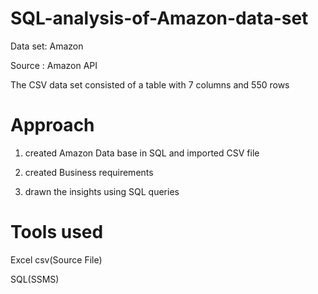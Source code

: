 # SQL-analysis-of-Amazon-data-set
 Data set: Amazon 
 
 Source : Amazon API
 
 The CSV data set consisted of a table with 7 columns and 550 rows
 
 Approach
 ============================================================
1) created Amazon Data base in SQL and imported CSV file

2) created Business requirements

3) drawn the insights using SQL queries

Tools used
=====================================
Excel csv(Source File)

SQL(SSMS)
